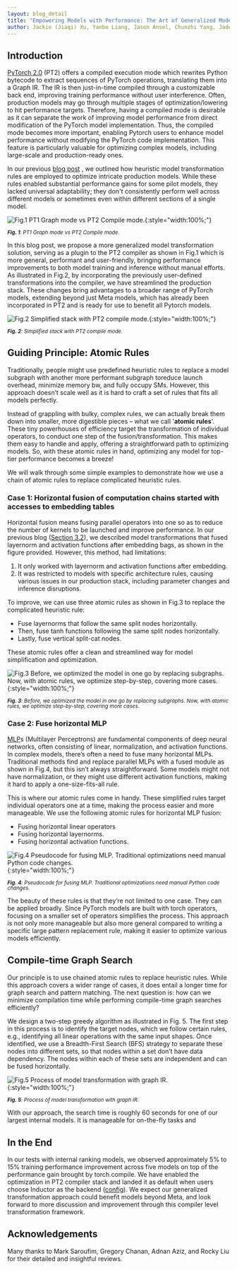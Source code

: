 ```yaml
---
layout: blog_detail
title: "Empowering Models with Performance: The Art of Generalized Model Transformation Approach"
author: Jackie (Jiaqi) Xu, Yanbo Liang, Jason Ansel, Chunzhi Yang, Jade Nie, Yuzhen Huang, CK Luk, Xiaodong Wang, Lu Fang, Menglu Yu, Jinwon Lee, Daohang Shi, Flavio Sales Truzzi
---
```


## Introduction

[PyTorch 2.0](https://pytorch.org/get-started/pytorch-2.0/) (PT2) offers a compiled execution mode which rewrites Python bytecode to extract sequences of PyTorch operations, translating them into a Graph IR. The IR is then just-in-time compiled through a customizable back end, improving training performance without user interference. Often, production models may go through multiple stages of optimization/lowering to hit performance targets. Therefore, having a compiled mode is desirable as it can separate the work of improving model performance from direct modification of the PyTorch model implementation. Thus, the compiled mode becomes more important, enabling Pytorch users to enhance model performance without modifying the PyTorch code implementation. This feature is particularly valuable for optimizing complex models, including large-scale and production-ready ones.

In our previous [blog post](https://pytorch.org/blog/optimizing-production-pytorch-performance-with-graph-transformations/) , we outlined how heuristic model transformation rules are employed to optimize intricate production models. While these rules enabled substantial performance gains for some pilot models, they lacked universal adaptability; they don't consistently perform well across different models or sometimes even within different sections of a single model. 


![Fig.1 PT1 Graph mode vs PT2 Compile mode.](/assets/images/empowering-models-performance/fig1.jpg){:style="width:100%;"}

<p style="line-height: 1.05"><small><em><strong>Fig. 1</strong>: PT1 Graph mode vs PT2 Compile mode.</em></small></p>

In this blog post, we propose a more generalized model transformation solution, serving as a plugin to the PT2 compiler as shown in Fig.1 which is more general, performant and user-friendly, bringing performance improvements to both model training and inference without manual efforts. As illustrated in Fig.2, by incorporating the previously user-defined transformations into the compiler, we have streamlined the production stack. These changes bring advantages to a broader range of PyTorch models, extending beyond just Meta models,  which has already been incorporated in PT2 and is ready for use to benefit all Pytorch models.


![Fig.2 Simplified stack with PT2 compile mode.](/assets/images/empowering-models-performance/fig2.jpg){:style="width:100%;"}

<p style="line-height: 1.05"><small><em><strong>Fig. 2</strong>: Simplified stack with PT2 compile mode.</em></small></p>


## Guiding Principle: Atomic Rules

Traditionally, people might use predefined heuristic rules to replace a model subgraph with another more performant subgraph toreduce launch overhead, minimize memory bw, and fully occupy SMs. However, this approach doesn’t scale well as it is hard to craft a set of rules that fits all models perfectly. 

Instead of grappling with bulky, complex rules, we can actually break them down into smaller, more digestible pieces – what we call '**atomic rules**'. These tiny powerhouses of efficiency target the transformation of individual operators, to conduct one step of the fusion/transformation. This makes them easy to handle and apply, offering a straightforward path to optimizing models. So, with these atomic rules in hand, optimizing any model for top-tier performance becomes a breeze! 

We will walk through some simple examples to demonstrate how we use a chain of atomic rules to replace complicated heuristic rules.


### Case 1: Horizontal fusion of computation chains started with accesses to embedding tables

Horizontal fusion means fusing parallel operators into one so as to reduce the number of kernels to be launched and improve performance. In our previous blog ([Section 3.2](https://fburl.com/dp0c31pl)), we described model transformations that fused layernorm and activation functions after embedding bags, as shown in the figure provided. However, this method, had limitations:



1. It only worked with layernorm and activation functions after embedding.
2. It was restricted to models with specific architecture rules, causing various issues in our production stack, including parameter changes and inference disruptions.

To improve, we can use three atomic rules as shown in Fig.3 to replace the complicated heuristic rule:



* Fuse layernorms that follow the same split nodes horizontally.
* Then, fuse tanh functions following the same split nodes horizontally.
* Lastly, fuse vertical split-cat nodes.

These atomic rules offer a clean and streamlined way for model simplification and optimization. 

![Fig.3 Before, we optimized the model in one go by replacing subgraphs. Now, with atomic rules, we optimize step-by-step, covering more cases.](/assets/images/empowering-models-performance/fig3.jpg){:style="width:100%;"}

<p style="line-height: 1.05"><small><em><strong>Fig. 3</strong>: Before, we optimized the model in one go by replacing subgraphs. Now, with atomic rules, we optimize step-by-step, covering more cases.</em></small></p>



### Case 2: Fuse horizontal MLP

[MLP](https://fburl.com/wiki/2kypn658)s (Multilayer Perceptrons) are fundamental components of deep neural networks, often consisting of linear, normalization, and activation functions. In complex models, there’s often a need to fuse many horizontal MLPs. Traditional methods find and replace parallel MLPs with a fused module as shown in Fig.4,  but this isn’t always straightforward. Some models might not have normalization, or they might use different activation functions, making it hard to apply a one-size-fits-all rule.

This is where our atomic rules come in handy. These simplified rules target individual operators one at a time, making the process easier and more manageable. We use the following atomic rules for horizontal MLP fusion:



* Fusing horizontal linear operators
* Fusing horizontal layernorms.
* Fusing horizontal activation functions.


![Fig.4 Pseudocode for fusing MLP. Traditional optimizations need manual Python code changes.](/assets/images/empowering-models-performance/fig4.jpg){:style="width:100%;"}

<p style="line-height: 1.05"><small><em><strong>Fig. 4</strong>: Pseudocode for fusing MLP. Traditional optimizations need manual Python code changes.</em></small></p>

The beauty of these rules is that they’re not limited to one case. They can be applied broadly. Since PyTorch models are built with torch operators, focusing on a smaller set of operators simplifies the process. This approach is not only more manageable but also more general compared to writing a specific large pattern replacement rule, making it easier to optimize various models efficiently.


## Compile-time Graph Search

Our principle is to use chained atomic rules to replace heuristic rules. While this approach covers a wider range of cases, it does entail a longer time for graph search and pattern matching. The next question is: how can we minimize compilation time while performing compile-time graph searches efficiently? 

We design a two-step greedy algorithm as illustrated in Fig. 5. The first step in this process is to identify the target nodes, which we follow certain rules, e.g., identifying all linear operations with the same input shapes. Once identified, we use a Breadth-First Search (BFS) strategy to separate these nodes into different sets, so that nodes within a set don’t have data dependency. The nodes within each of these sets are independent and can be fused horizontally. 


![Fig.5 Process of model transformation with graph IR.](/assets/images/empowering-models-performance/fig5.jpg){:style="width:100%;"}

<p style="line-height: 1.05"><small><em><strong>Fig. 5</strong>: Process of model transformation with graph IR.</em></small></p>


With our approach, the search time is roughly 60 seconds for one of our largest internal models. It is manageable for on-the-fly tasks and 


## In the End

In our tests with internal ranking models, we observed approximately 5% to 15% training performance improvement across five models on top of the performance gain brought by torch.compile. We have enabled the optimization in PT2 compiler stack and landed it as default when users choose Inductor as the backend ([config](https://github.com/pytorch/pytorch/blob/53acdb66f7ed31919cf69cf62e6ee0f13287be7e/torch/_inductor/config.py#L90)). We expect our generalized transformation approach could benefit models beyond Meta, and look forward to more discussion and improvement through this compiler level transformation framework. 


## Acknowledgements

Many thanks to  Mark Saroufim, Gregory Chanan, Adnan Aziz, and Rocky Liu for their detailed and insightful reviews.